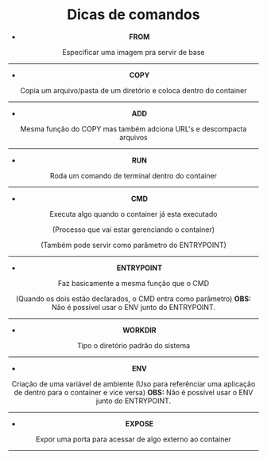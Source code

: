<div align="center">

# Dicas de comandos

- **FROM**

Especificar uma imagem pra servir de base

---
- **COPY**

Copia um arquivo/pasta de um diretório e coloca dentro do container

---
- **ADD**

Mesma função do COPY mas também adciona URL's e descompacta arquivos

---
- **RUN**

Roda um comando de terminal dentro do container

---
- **CMD**

Executa algo quando o container já esta executado

(Processo que vai estar gerenciando o container)

(Também pode servir como parâmetro do ENTRYPOINT)

---
- **ENTRYPOINT**

Faz basicamente a mesma função que o CMD

(Quando os dois estão declarados, o CMD entra como parâmetro)
**OBS:** Não é possível usar o ENV junto do ENTRYPOINT.

---
- **WORKDIR**

Tipo o diretório padrão do sistema

---
- **ENV**

Criação de uma variável de ambiente
(Uso para referênciar uma aplicação de dentro para o container e vice versa)
**OBS:** Não é possível usar o ENV junto do ENTRYPOINT.

---
- **EXPOSE**

Expor uma porta para acessar de algo externo ao container

---
</div>
